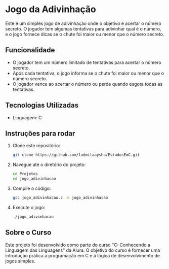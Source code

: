 # Jogo da Adivinhação

Este é um simples jogo de adivinhação onde o objetivo é acertar o número secreto. O jogador tem algumas tentativas para adivinhar qual é o número, e o jogo fornece dicas se o chute foi maior ou menor que o número secreto.

## Funcionalidade

- O jogador tem um número limitado de tentativas para acertar o número secreto.
- Após cada tentativa, o jogo informa se o chute foi maior ou menor que o número secreto.
- O jogador vence ao acertar o número ou perde quando esgota todas as tentativas.

## Tecnologias Utilizadas

- Linguagem: C

## Instruções para rodar

1. Clone este repositório:
   ```bash
   git clone https://github.com/ludmilaaysha/EstudosEmC.git
2. Navegue até o diretório do projeto:
    ```bash
    cd Projetos
    cd jogo_adivinhacao
3. Compile o código:
    ```bash
    gcc jogo_adivinhacao.c -o jogo_adivinhacao
4. Execute o jogo:
    ```bash
    ./jogo_adivinhacao

## Sobre o Curso
Este projeto foi desenvolvido como parte do curso "C: Conhecendo a Linguagem das Linguagens" da Alura. O objetivo do curso é fornecer uma introdução prática à programação em C e à lógica de desenvolvimento de jogos simples.


